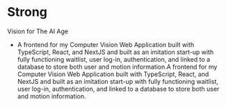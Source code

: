 # Strong
Vision for The AI Age

- A frontend for my Computer Vision Web Application built with TypeScript, React, and NextJS and built as an imitation start-up with fully functioning waitlist, user log-in, authentication, and linked to a database to store both user and motion information.A frontend for my Computer Vision Web Application built with TypeScript, React, and NextJS and built as an imitation start-up with fully functioning waitlist, user log-in, authentication, and linked to a database to store both user and motion information.
